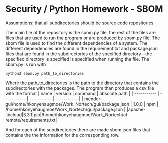 # Security / Python Homework - SBOM
Assumptions: that all subdirectories should be source code repositories

The main file of the repository is the sbom.py file, the rest of the files are files that are used to run the program or are produced by sbom.py file. The sbom file is used to find the different dependencies of a system. The different dependencies are found in the requirement.txt and package.json files that are found in the subdirectories of the specified directory—the specified directory is specified is specified when running the file. The sbom.py is run with
```console
python3 sbom.py path_to_directories
```
Where the path_to_directories is the path to the directory that contains the subdirectories with the packages. The program than produces a csv file with the format
| name      | version | command | absolute path |
| ----------- | ----------- | ----------- | ----------- |
| mender-gui/home/hkonyehaugmoe/Work_Nortech/gui/package.json      | 1.0.0 | npm | /home/hkonyehaugmoe/Work_Nortech/gui/package.json |
|apache-libcloud|3.3.1|pip|/home/hkonyehaugmoe/Work_Nortech/cf-remote/requirements.txt|

And for each of the subdirectories there are made sbom.json files that contains the the information for the corresponding row.